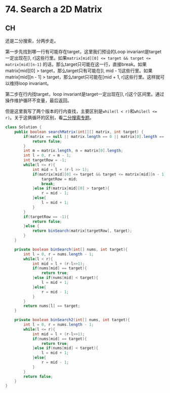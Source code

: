 # 74. Search a 2D Matrix

## CH

还是二分搜索，分两步走。

第一步先找到哪一行有可能存在target，这里我们预设的Loop invariant是target一定出现在[l, r]这些行里。如果`matrix[mid][0] <= target && target <= matrix[mid][n-1]` 的话，那么target只可能在这一行，直接break。如果matrix[mid][0] > target，那么target只有可能在[l, mid - 1]这些行里。如果matrix[mid][n - 1] > target，那么target只可能在[mid + 1, r]这些行里。这样就可以维持loop invariant。

第二步在行内找target，loop invariant是target一定出现在[l, r]这个区间里。通过操作维护循环不变量，最后返回。

但是这里我写了两个版本的行内查找，主要区别是`while(l < r)`和`while(l <= r)`。关于这俩循环的区别，看[二分搜索专题](Binary-Search.md)。

```java
class Solution {
    public boolean searchMatrix(int[][] matrix, int target) {
        if(matrix == null || matrix.length == 0 || matrix[0].length == 0){
            return false;
        }
        int m = matrix.length, n = matrix[0].length;
        int l = 0, r = m - 1;
        int targetRow = -1;
        while(l <= r){
            int mid = l + (r-l >> 1);
            if(matrix[mid][0] <= target && target <= matrix[mid][n - 1]){
                targetRow = mid;
                break;
            }else if(matrix[mid][0] > target){
                r = mid - 1;
            }else{
                l = mid + 1;
            }
        }
        if(targetRow == -1){
            return false;
        }else {
            return binSearch(matrix[targetRow], target);
        }
    }

    private boolean binSearch(int[] nums, int target){
        int l = 0, r = nums.length - 1;
        while(l < r){
            int mid = l + (r-l>>1);
            if(nums[mid] == target){
                return true;
            }else if(nums[mid] < target){
                l = mid + 1;
            }else{
                r = mid - 1;
            }
        }
        return nums[l] == target;
    }

    private boolean binSearch2(int[] nums, int target){
        int l = 0, r = nums.length - 1;
        while(l <= r){
            int mid = l + (r-l>>1);
            if(nums[mid] == target){
                return true;
            }else if(nums[mid] < target){
                l = mid + 1;
            }else{
                r = mid - 1;
            }
        }
        return false;
    }
}
```